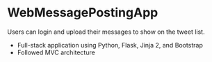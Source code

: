 # WebMessagePostingApp
Users can login and upload their messages to show on the tweet list.

<ul>
  <li>Full-stack application using Python, Flask, Jinja 2, and Bootstrap </li>
  <li>Followed MVC architecture</li>
</ul>
